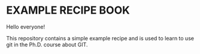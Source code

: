 # EXAMPLE RECIPE BOOK

Hello everyone! 

This repository contains a simple example recipe and is used to learn to use git in the Ph.D. course about GIT.
